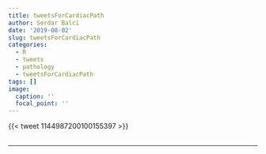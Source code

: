 ```yaml
---
title: tweetsForCardiacPath
author: Serdar Balci
date: '2019-08-02'
slug: tweetsForCardiacPath
categories:
  - R
  - tweets
  - pathology
  - tweetsForCardiacPath
tags: []
image:
  caption: ''
  focal_point: ''
---
```



{{< tweet 1144987200100155397 >}}
<br>
<br>
<hr>
